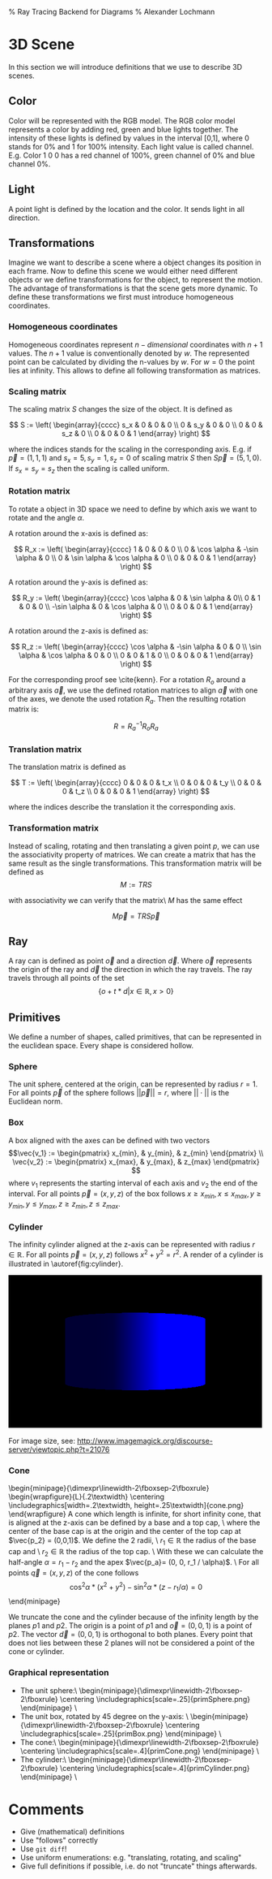 % Ray Tracing Backend for Diagrams
% Alexander Lochmann


# 3D Scene

In this section we will introduce definitions that we use to describe 3D scenes.

## Color

Color will be represented with the RGB model. The RGB color model represents a
color by adding red, green and blue lights together. The intensity of these lights
is defined by values in the interval [0,1], where 0 stands for 0% and 1 for
100% intensity. Each light value is called channel.
E.g. Color 1 0 0 has a red channel of 100%, green channel of 0% and blue
channel 0%.

## Light

A point light is defined by the location and the color. It sends light in
all direction.

## Transformations

Imagine we want to describe a scene where a object changes its position
in each frame. Now to define this scene we would either need different objects
or we define transformations for the object, to represent the motion.
The advantage of transformations is that the scene gets more dynamic.
To define these transformations we first must introduce homogeneous coordinates.

### Homogeneous coordinates

Homogeneous coordinates represent $n-dimensional$ coordinates with $n+1$ values.
The $n+1$ value is conventionally denoted by $w$. The represented point can be
calculated by dividing the n-values by $w$. For $w = 0$ the point lies at
infinity. This allows to define all following transformation as matrices.


### Scaling matrix

The scaling matrix $S$ changes the size of the object. It is defined as

$$
  S := \left(
          \begin{array}{cccc}
              s_x & 0   & 0   & 0 \\
              0   & s_y & 0   & 0 \\
              0   & 0   & s_z & 0 \\
              0   & 0   &  0  & 1
           \end{array}
       \right)
$$

where the indices stands for the scaling in the corresponding axis.
E.g. if $\vec{p} = (1, 1, 1)$ and $s_x = 5, s_y = 1, s_z = 0$ of scaling
matrix $S$ then $S\vec{p} = (5, 1, 0)$. If $s_x = s_y = s_z$ then the scaling
is called uniform.

### Rotation matrix

To rotate a object in 3D space we need to define by which axis we want to
rotate and the angle $\alpha$.

A rotation around the x-axis is defined as:

$$
  R_x := \left(
          \begin{array}{cccc}
              1   & 0          & 0           & 0 \\
              0   & \cos \alpha & -\sin \alpha & 0 \\
              0   & \sin \alpha & \cos \alpha  & 0 \\
              0   & 0          & 0           & 1
           \end{array}
       \right)
$$

A rotation around the y-axis is defined as:

$$
  R_y := \left(
          \begin{array}{cccc}
              \cos \alpha  & 0 & \sin \alpha & 0\\
              0           & 1 & 0          & 0 \\
              -\sin \alpha & 0 & \cos \alpha & 0 \\
              0           & 0 & 0          & 1
           \end{array}
       \right)
$$

A rotation around the z-axis is defined as:

$$
  R_z := \left(
          \begin{array}{cccc}
              \cos \alpha & -\sin \alpha & 0 & 0 \\
              \sin \alpha & \cos \alpha  & 0 & 0 \\
              0          & 0           & 1 & 0 \\
              0          & 0           & 0 & 1
           \end{array}
       \right)
$$

For the corresponding proof see \cite{kenn}.
For a rotation $R_o$ around a arbitrary axis $\vec{a}$, we use the defined
rotation matrices to align $\vec{a}$ with one of the axes, we denote
the used rotation $R_a$. Then the resulting rotation matrix is:

$$
  R = R_a^{-1}R_oR_a
$$

### Translation matrix

The translation matrix is defined as

$$
T := \left(
          \begin{array}{cccc}
              0 & 0 & 0 & t_x \\
              0 & 0 & 0 & t_y \\
              0 & 0 & 0 & t_z \\
              0 & 0 & 0 & 1
           \end{array}
       \right)
$$

where the indices describe the translation it the corresponding axis.

### Transformation matrix

Instead of scaling, rotating and then translating a given point $p$, we can use
the associativity property of matrices. We can create a matrix that has the
same result as the single transformations. This transformation matrix will
be defined as
$$
  M := TRS
$$

with associativity we can verify that the matrix\  $M$ has the same effect

$$
  M\vec{p} = TRS\vec{p}
$$

## Ray

A ray can is defined as point $\vec{o}$ and a direction $\vec{d}$. Where
$\vec{o}$ represents the origin of the ray and $\vec{d}$ the direction in
which the ray travels. The ray travels through all points of the set
$$
 \{ o + t * d | x \in \mathbb{R}, x > 0 \}
$$


## Primitives

We define a number of shapes, called primitives, that can be represented in
the euclidean space. Every shape is considered hollow.

### Sphere

The unit sphere, centered at the origin, can be represented by
radius $r = 1$.
For all points $\vec{p}$ of the sphere follows $||\vec{p}|| = r$,
where $||\cdot||$ is the Euclidean norm.

### Box
A box aligned with the axes can be defined with two vectors
  $$\vec{v_1} := \begin{pmatrix}
          x_{min}, & y_{min}, & z_{min}
       \end{pmatrix} \\
  \vec{v_2} := \begin{pmatrix}
           x_{max}, & y_{max}, & z_{max}
      \end{pmatrix}
  $$
where $v_1$ represents the starting interval of each axis and
$v_2$ the end of the interval. For all points $\vec{p} = (x, y, z)$ of the box
follows $x \ge x_{min}, x \le x_{max}, y \ge y_{min}, y \le y_{max},
z \ge z_{min}, z \le z_{max}$.

### Cylinder

The infinity cylinder aligned at the z-axis can be represented with
radius $r \in \mathbb{R}$. For all points $\vec{p} = (x,y,z)$
follows $x^2 + y^2 = r^2$. A render of a cylinder is illustrated in
\autoref{fig:cylinder}.

![Cylinder.\label{fig:cylinder}](primCylinder.png)

For image size, see: <http://www.imagemagick.org/discourse-server/viewtopic.php?t=21076>


### Cone

  \begin{minipage}{\dimexpr\linewidth-2\fboxsep-2\fboxrule}
    \begin{wrapfigure}{L}{.2\textwidth}
    \centering
    \includegraphics[width=.2\textwidth,
     height=.25\textwidth]{cone.png}
    \end{wrapfigure}
    A cone which length is infinite, for short infinity cone,
    that is aligned at the z-axis can be defined by a base and a top cap, \\
    where the center of the base cap is at the origin and the center of the
    top cap at $\vec{p_2} = (0,0,1)$. We define the 2 radii, \\
    $r_1 \in \mathbb{R}$ the radius of the base cap and \\
    $r_2 \in \mathbb{R}$ the radius of the top cap. \\
    With these we can calculate the half-angle $\alpha = r_1 - r_2$ and the
    apex $\vec{p_a}= (0, 0, r_1 / \alpha)$. \\
    For all points $\vec{q}=(x, y, z)$ of the cone follows
    $$\cos^2 \alpha * (x^2 + y^2) - \sin^2 \alpha * (z - r_1 / \alpha) = 0$$
  \end{minipage}

We truncate the cone and the cylinder because of the infinity length by
the planes $p1$ and $p2$. The origin is a point of $p1$ and
$\vec{o} = (0 ,0 ,1)$ is a point of $p2$. The vector $\vec{d} = (0 ,0 ,1)$
is orthogonal to both planes. Every point that does not lies between these 2
planes will not be considered a point of the cone or cylinder.

### Graphical representation

* The unit sphere:\\
  \begin{minipage}{\dimexpr\linewidth-2\fboxsep-2\fboxrule}
    \centering
    \includegraphics[scale=.25]{primSphere.png}
  \end{minipage}
  \\
* The unit box, rotated by 45 degree on the y-axis: \\
  \begin{minipage}{\dimexpr\linewidth-2\fboxsep-2\fboxrule}
    \centering
    \includegraphics[scale=.25]{primBox.png}
  \end{minipage}
  \\
* The cone:\\
  \begin{minipage}{\dimexpr\linewidth-2\fboxsep-2\fboxrule}
    \centering
    \includegraphics[scale=.4]{primCone.png}
  \end{minipage}
  \\
* The cylinder:\\
  \begin{minipage}{\dimexpr\linewidth-2\fboxsep-2\fboxrule}
    \centering
    \includegraphics[scale=.4]{primCylinder.png}
  \end{minipage}
  \\


# Comments

* Give (mathematical) definitions
* Use "follows" correctly
* Use `git diff`!
* Use uniform enumerations: e.g. "translating, rotating, and scaling"
* Give full definitions if possible, i.e. do not "truncate" things afterwards.
